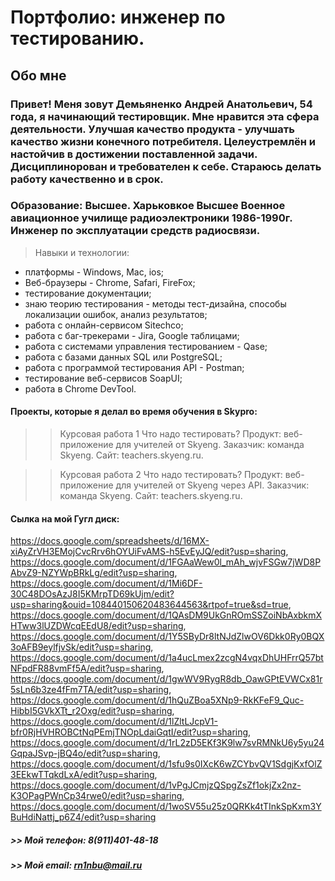 # Портфолио: инженер по тестированию.

## Обо мне

### Привет! Меня зовут Демьяненко Андрей Анатольевич, 54 года, я начинающий тестировщик. Мне нравится эта сфера деятельности. Улучшая качество продукта - улучшать качество жизни конечного потребителя. Целеустремлён и настойчив в достижении поставленной задачи. Дисциплинорован и требователен к себе. Стараюсь делать работу качественно и в срок.

### Образование: Высшее. Харьковкое Высшее Военное авиационное училище радиоэлектроники 1986-1990г. Инженер по эксплуатации средств радиосвязи.


> Навыки и технологии:
- платформы - Windows, Mac, ios;
- Веб-браузеры - Chrome, Safari, FireFox;
- тестирование документации;
- знаю теорию тестирования - методы тест-дизайна, способы локализации ошибок, анализ результатов;
- работа с онлайн-сервисом Sitechco;
- работа с баг-трекерами - Jira, Google таблицами; 
- работа с системами управления тестированием - Qase;
- работа с базами данных SQL или PostgreSQL;
- работа с программой тестирования API  - Postman;
- тестирование веб-сервисов SoapUI;
- работа в Chrome DevTool.
  
#### Проекты, которые я делал во время обучения в Skypro:

>> Курсовая работа 1
Что надо тестировать?
Продукт: веб-приложение для учителей от Skyeng.
Заказчик: команда Skyeng.
Сайт: teachers.skyeng.ru.

>> Курсовая работа 2
Что надо тестировать?
Продукт: веб-приложение для учителей от Skyeng через API.
Заказчик: команда Skyeng.
Сайт: teachers.skyeng.ru.

#### Сылка на мой Гугл диск:
https://docs.google.com/spreadsheets/d/16MX-xiAyZrVH3EMojCvcRrv6hOYUiFvAMS-h5EvEyJQ/edit?usp=sharing, https://docs.google.com/document/d/1FGAaWew0l_mAh_wjvFSGw7jWD8PAbvZ9-NZYWpBRkLg/edit?usp=sharing, https://docs.google.com/document/d/1Mi6DF-30C48DOsAzJ8I5KMrpTD69kUjm/edit?usp=sharing&ouid=108440150620483644563&rtpof=true&sd=true, https://docs.google.com/document/d/1QAsDM9UkGnROmSSZoiNbAxbkmXHTww3lUZDWcqEEdU8/edit?usp=sharing, https://docs.google.com/document/d/1Y5SByDr8ltNJdZlwOV6Dkk0Ry0BQX3oAFB9eylfjvSk/edit?usp=sharing, https://docs.google.com/document/d/1a4ucLmex2zcgN4vqxDhUHFrrQ57btNFpdFR88vmFf5A/edit?usp=sharing, https://docs.google.com/document/d/1gwWV9RygR8db_OawGPtEVWCx81r5sLn6b3ze4fFm7TA/edit?usp=sharing, https://docs.google.com/document/d/1hQuZBoa5XNp9-RkKFeF9_Quc-HibbI5GVkXTt_r2Oxg/edit?usp=sharing, https://docs.google.com/document/d/1lZltLJcpV1-bfr0RjHVHROBCtNqPEmjTNOpLdaiGqtI/edit?usp=sharing, https://docs.google.com/document/d/1rL2zD5EKf3K9lw7svRMNkU6y5yu24GqpaJSvp-jBQ4o/edit?usp=sharing, https://docs.google.com/document/d/1sfu9s0IXcK6wZCYbvQV1SdgjKxfOlZ3EEkwTTqkdLxA/edit?usp=sharing, https://docs.google.com/document/d/1vPgJCmjzQSpgZsZf1okjZx2nz-K3OPagPWnCp34rwe0/edit?usp=sharing, https://docs.google.com/document/d/1woSV55u25z0QRKk4tTInkSpKxm3YBuHdiNattj_p6Z4/edit?usp=sharing

##### >> Мой телефон: 8(911)401-48-18

##### >> Мой email: rn1nbu@mail.ru

